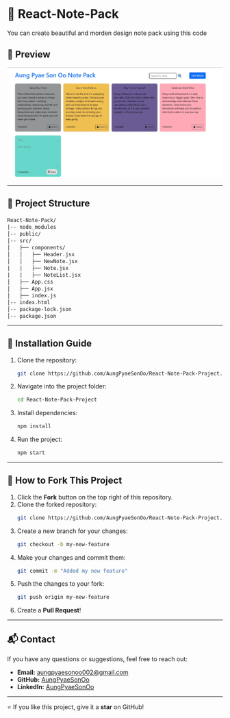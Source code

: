# 📌 React-Note-Pack

You can create beautiful and morden design note pack using this code

## 📸 Preview

![React-Note-Pack](./React-Note-Pack.jpg)


---

## 📂 Project Structure
```
React-Note-Pack/
|-- node_modules
│-- public/
│-- src/
│   ├── components/  
│   │   ├── Header.jsx
│   │   ├── NewNote.jsx
|   |   ├── Note.jsx
|   |   ├── NoteList.jsx
│   ├── App.css
│   ├── App.jsx
│   ├── index.js
│-- index.html
│-- package-lock.json
│-- package.json
```

---

## 🚀 Installation Guide

1. Clone the repository:
   ```bash
   git clone https://github.com/AungPyaeSonOo/React-Note-Pack-Project.git
   ```
2. Navigate into the project folder:
   ```bash
   cd React-Note-Pack-Project
   ```
3. Install dependencies:
   ```bash
   npm install
   ```
4. Run the project:
   ```bash
   npm start
   ```

---

## 🍴 How to Fork This Project
1. Click the **Fork** button on the top right of this repository.
2. Clone the forked repository:
   ```bash
   git clone https://github.com/AungPyaeSonOo/React-Note-Pack-Project.git
   ```
3. Create a new branch for your changes:
   ```bash
   git checkout -b my-new-feature
   ```
4. Make your changes and commit them:
   ```bash
   git commit -m "Added my new feature"
   ```
5. Push the changes to your fork:
   ```bash
   git push origin my-new-feature
   ```
6. Create a **Pull Request**!

---

## 📬 Contact

If you have any questions or suggestions, feel free to reach out:

- **Email:** aungpyaesonoo002@gmail.com
- **GitHub:** [AungPyaeSonOo](https://github.com/AungPyaeSonOo)
- **LinkedIn:** [AungPyaeSonOo](https://www.linkedin.com/in/aung-pyae-son-oo-635761354)

---

⭐ If you like this project, give it a **star** on GitHub!
 
